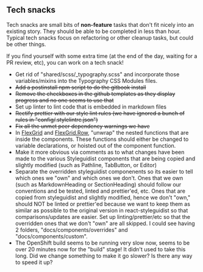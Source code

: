 ## Tech snacks

Tech snacks are small bits of **non-feature** tasks that don't fit nicely into an existing story. They should be able to be
completed in less than hour. Typical tech snacks focus on refactoring or other cleanup tasks, but could be other things.

If you find yourself with some extra time (at the end of the day, waiting for a PR review, etc), you can work on a tech snack!

* Get rid of "shared/scss/\_typography.scss" and incorporate those variables/mixins into the Typography CSS Modules files.
* ~~Add a postinstall npm script to do the gitbook install~~
* ~~Remove the checkboxes in the github templates as they display progress and no one seems to use that~~
* Set up linter to lint code that is embedded in markdown files
* ~~Rectify prettier with our style lint rules (we have ignored a bunch of rules in "config/.stylelintrc.json")~~
* ~~Fix all the unmet peer dependency warnings we have~~
* In [FlexGrid](https://github.com/telusdigital/tds/blob/master/packages/FlexGrid/FlexGrid.jsx#L20-L21) and [FlexGrid.Row](https://github.com/telusdigital/tds/blob/master/packages/FlexGrid/Row/Row.jsx#L13-L29),
  "unwrap" the nested functions that are inside the components. These functions should either be changed to variable declarations, or hoisted out of the component function.
* Make it more obvious via comments as to what changes have been made to the various Styleguidist components that are being copied and slightly modified (such as Pathline, TabButton, or Editor)
* Separate the overridden styleguidist componenents so its easier to tell which ones we "own" and which ones we don't. Ones that we own (such as MarkdownHeading or SectionHeading) should follow our conventions and be tested, linted and prettier'ed, etc. Ones that are copied from styleguidist and slightly modified, hence we don't "own," should NOT be linted or prettier'ed because we want to keep them as similar as possible to the original version in react-styleguidist so that comparisons/updates are easier. Set up linting/prettier/etc so that the overridden ones that we don't "own" are all skipped. I could see having 2 folders, "docs/components/overrides" and "docs/components/custom".
* The OpenShift build seems to be running very slow now, seems to be over 20 minutes now for the "build" stage! It didn't used to take this long. Did we change something to make it go slower? Is there any way to speed it up?
